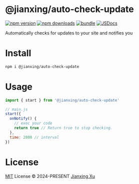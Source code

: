 # @jianxing/auto-check-update

[![npm version][npm-version-src]][npm-version-href]
[![npm downloads][npm-downloads-src]][npm-downloads-href]
[![bundle][bundle-src]][bundle-href]
[![JSDocs][jsdocs-src]][jsdocs-href]

Automatically checks for updates to your site and notifies you

# Install

```bash
npm i @jianxing/auto-check-update
```

# Usage

```js
import { start } from '@jianxing/auto-check-update'

// main.js
start({
  onNotify() {
    // exec your code
    return true // Return true to stop checking.
  },
  time: 2000 // interval
})
```

# License

[MIT](./LICENSE) License © 2024-PRESENT [Jianxing Xu](https://github.com/jianxing-xu)

<!-- Badges -->

[npm-version-src]: https://img.shields.io/npm/v/@jianxing/auto-check-update?style=flat&colorA=080f12&colorB=1fa669
[npm-version-href]: https://npmjs.com/package/@jianxing/auto-check-update
[npm-downloads-src]: https://img.shields.io/npm/dm/@jianxing/auto-check-update?style=flat&colorA=080f12&colorB=1fa669
[npm-downloads-href]: https://github.com/jianxing-xu/auto-check-update/archive/refs/heads/main.zip
[bundle-src]: https://img.shields.io/bundlephobia/minzip/@jianxing/auto-check-update?style=flat&colorA=080f12&colorB=1fa669&label=minzip
[bundle-href]: https://bundlephobia.com/result?p=@jianxing/auto-check-update
[license-src]: https://img.shields.io/github/license/antfu/@jianxing/auto-check-update.svg?style=flat&colorA=080f12&colorB=1fa669
[license-href]: https://github.com/antfu/@jianxing/auto-check-update/blob/main/LICENSE
[jsdocs-src]: https://img.shields.io/badge/jsdocs-reference-080f12?style=flat&colorA=080f12&colorB=1fa669
[jsdocs-href]: https://www.jsdocs.io/package/@jianxing/auto-check-update
